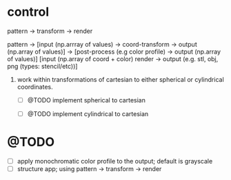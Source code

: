 # control

pattern -> transform -> render

pattern -> [input (np.arrray of values) -> coord-transform -> output (np.array of values)] -> [post-process (e.g color profile) -> output (np.array of values)] [input (np.array of coord + color) render -> output (e.g. stl, obj, png (types: stencil/etc))] 

1. work within transformations of cartesian to either spherical or cylindrical coordinates.
    - [ ] @TODO implement spherical to cartesian
    - [ ] @TODO implement cylindrical to cartesian


# @TODO
- [ ] apply monochromatic color profile to the output; default is grayscale
- [ ] structure app; using pattern -> transform -> render